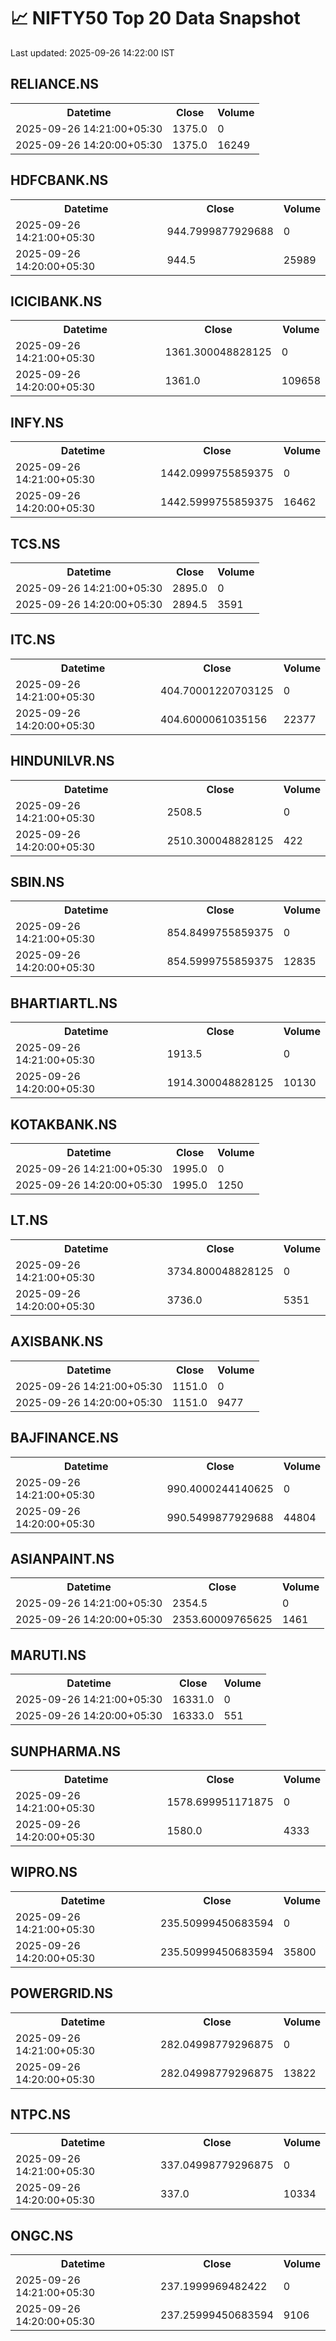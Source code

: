 # 📈 NIFTY50 Top 20 Data Snapshot

Last updated: 2025-09-26 14:22:00 IST

## RELIANCE.NS

<table>
  <tr><th>Datetime</th><th>Close</th><th>Volume</th></tr>
  <tr><td>2025-09-26 14:21:00+05:30</td><td>1375.0</td><td>0</td></tr>
  <tr><td>2025-09-26 14:20:00+05:30</td><td>1375.0</td><td>16249</td></tr>
</table>

## HDFCBANK.NS

<table>
  <tr><th>Datetime</th><th>Close</th><th>Volume</th></tr>
  <tr><td>2025-09-26 14:21:00+05:30</td><td>944.7999877929688</td><td>0</td></tr>
  <tr><td>2025-09-26 14:20:00+05:30</td><td>944.5</td><td>25989</td></tr>
</table>

## ICICIBANK.NS

<table>
  <tr><th>Datetime</th><th>Close</th><th>Volume</th></tr>
  <tr><td>2025-09-26 14:21:00+05:30</td><td>1361.300048828125</td><td>0</td></tr>
  <tr><td>2025-09-26 14:20:00+05:30</td><td>1361.0</td><td>109658</td></tr>
</table>

## INFY.NS

<table>
  <tr><th>Datetime</th><th>Close</th><th>Volume</th></tr>
  <tr><td>2025-09-26 14:21:00+05:30</td><td>1442.0999755859375</td><td>0</td></tr>
  <tr><td>2025-09-26 14:20:00+05:30</td><td>1442.5999755859375</td><td>16462</td></tr>
</table>

## TCS.NS

<table>
  <tr><th>Datetime</th><th>Close</th><th>Volume</th></tr>
  <tr><td>2025-09-26 14:21:00+05:30</td><td>2895.0</td><td>0</td></tr>
  <tr><td>2025-09-26 14:20:00+05:30</td><td>2894.5</td><td>3591</td></tr>
</table>

## ITC.NS

<table>
  <tr><th>Datetime</th><th>Close</th><th>Volume</th></tr>
  <tr><td>2025-09-26 14:21:00+05:30</td><td>404.70001220703125</td><td>0</td></tr>
  <tr><td>2025-09-26 14:20:00+05:30</td><td>404.6000061035156</td><td>22377</td></tr>
</table>

## HINDUNILVR.NS

<table>
  <tr><th>Datetime</th><th>Close</th><th>Volume</th></tr>
  <tr><td>2025-09-26 14:21:00+05:30</td><td>2508.5</td><td>0</td></tr>
  <tr><td>2025-09-26 14:20:00+05:30</td><td>2510.300048828125</td><td>422</td></tr>
</table>

## SBIN.NS

<table>
  <tr><th>Datetime</th><th>Close</th><th>Volume</th></tr>
  <tr><td>2025-09-26 14:21:00+05:30</td><td>854.8499755859375</td><td>0</td></tr>
  <tr><td>2025-09-26 14:20:00+05:30</td><td>854.5999755859375</td><td>12835</td></tr>
</table>

## BHARTIARTL.NS

<table>
  <tr><th>Datetime</th><th>Close</th><th>Volume</th></tr>
  <tr><td>2025-09-26 14:21:00+05:30</td><td>1913.5</td><td>0</td></tr>
  <tr><td>2025-09-26 14:20:00+05:30</td><td>1914.300048828125</td><td>10130</td></tr>
</table>

## KOTAKBANK.NS

<table>
  <tr><th>Datetime</th><th>Close</th><th>Volume</th></tr>
  <tr><td>2025-09-26 14:21:00+05:30</td><td>1995.0</td><td>0</td></tr>
  <tr><td>2025-09-26 14:20:00+05:30</td><td>1995.0</td><td>1250</td></tr>
</table>

## LT.NS

<table>
  <tr><th>Datetime</th><th>Close</th><th>Volume</th></tr>
  <tr><td>2025-09-26 14:21:00+05:30</td><td>3734.800048828125</td><td>0</td></tr>
  <tr><td>2025-09-26 14:20:00+05:30</td><td>3736.0</td><td>5351</td></tr>
</table>

## AXISBANK.NS

<table>
  <tr><th>Datetime</th><th>Close</th><th>Volume</th></tr>
  <tr><td>2025-09-26 14:21:00+05:30</td><td>1151.0</td><td>0</td></tr>
  <tr><td>2025-09-26 14:20:00+05:30</td><td>1151.0</td><td>9477</td></tr>
</table>

## BAJFINANCE.NS

<table>
  <tr><th>Datetime</th><th>Close</th><th>Volume</th></tr>
  <tr><td>2025-09-26 14:21:00+05:30</td><td>990.4000244140625</td><td>0</td></tr>
  <tr><td>2025-09-26 14:20:00+05:30</td><td>990.5499877929688</td><td>44804</td></tr>
</table>

## ASIANPAINT.NS

<table>
  <tr><th>Datetime</th><th>Close</th><th>Volume</th></tr>
  <tr><td>2025-09-26 14:21:00+05:30</td><td>2354.5</td><td>0</td></tr>
  <tr><td>2025-09-26 14:20:00+05:30</td><td>2353.60009765625</td><td>1461</td></tr>
</table>

## MARUTI.NS

<table>
  <tr><th>Datetime</th><th>Close</th><th>Volume</th></tr>
  <tr><td>2025-09-26 14:21:00+05:30</td><td>16331.0</td><td>0</td></tr>
  <tr><td>2025-09-26 14:20:00+05:30</td><td>16333.0</td><td>551</td></tr>
</table>

## SUNPHARMA.NS

<table>
  <tr><th>Datetime</th><th>Close</th><th>Volume</th></tr>
  <tr><td>2025-09-26 14:21:00+05:30</td><td>1578.699951171875</td><td>0</td></tr>
  <tr><td>2025-09-26 14:20:00+05:30</td><td>1580.0</td><td>4333</td></tr>
</table>

## WIPRO.NS

<table>
  <tr><th>Datetime</th><th>Close</th><th>Volume</th></tr>
  <tr><td>2025-09-26 14:21:00+05:30</td><td>235.50999450683594</td><td>0</td></tr>
  <tr><td>2025-09-26 14:20:00+05:30</td><td>235.50999450683594</td><td>35800</td></tr>
</table>

## POWERGRID.NS

<table>
  <tr><th>Datetime</th><th>Close</th><th>Volume</th></tr>
  <tr><td>2025-09-26 14:21:00+05:30</td><td>282.04998779296875</td><td>0</td></tr>
  <tr><td>2025-09-26 14:20:00+05:30</td><td>282.04998779296875</td><td>13822</td></tr>
</table>

## NTPC.NS

<table>
  <tr><th>Datetime</th><th>Close</th><th>Volume</th></tr>
  <tr><td>2025-09-26 14:21:00+05:30</td><td>337.04998779296875</td><td>0</td></tr>
  <tr><td>2025-09-26 14:20:00+05:30</td><td>337.0</td><td>10334</td></tr>
</table>

## ONGC.NS

<table>
  <tr><th>Datetime</th><th>Close</th><th>Volume</th></tr>
  <tr><td>2025-09-26 14:21:00+05:30</td><td>237.1999969482422</td><td>0</td></tr>
  <tr><td>2025-09-26 14:20:00+05:30</td><td>237.25999450683594</td><td>9106</td></tr>
</table>

